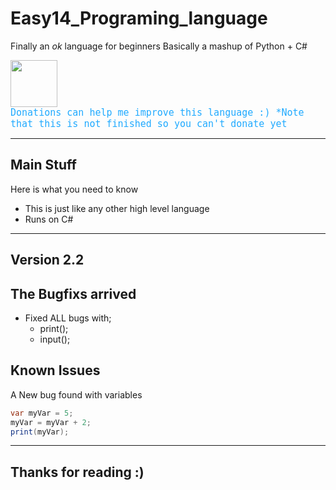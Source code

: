 # Easy14_Programing_language

Finally an *ok* language for beginners
Basically a mashup of Python + C#

<html>
	<style>
		#donateText {
			font-family: 'Lucida Console', monospace;
			//background-color: #10AA;
			z-index: 1;
			//border: 12px #10AA solid;
			color: #20AAFF;
			font-size: 15px;
		}
	</style>
	<head>
		<img width="75" href="" src="https://www.svgrepo.com/show/86407/donate.svg"><br></img>
		<a id="donateText">Donations can help me improve this language :) *Note that this is not finished so you can't donate yet</a>
	</head>
</html>

___

## Main Stuff
Here is what you need to know

* This is just like any other high level language
* Runs on C#

___

## Version 2.2

## The Bugfixs arrived

* Fixed ALL bugs with;
  * print();
  * input();

## Known Issues

<!--None, atleast of now :|-->
A New bug found with variables

```C#
var myVar = 5;
myVar = myVar + 2;
print(myVar);
```

___

## Thanks for reading :)
